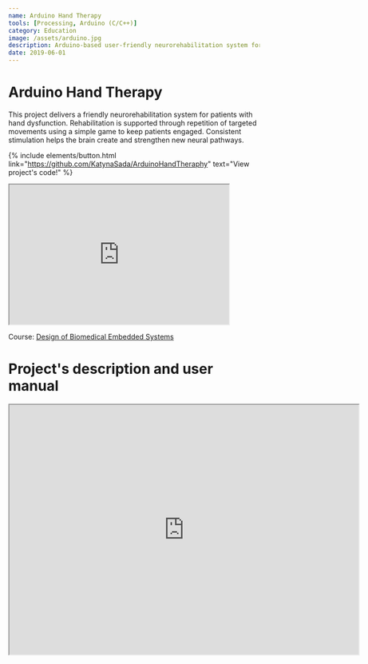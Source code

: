 ```yaml
---
name: Arduino Hand Therapy
tools: [Processing, Arduino (C/C++)]
category: Education
image: /assets/arduino.jpg
description: Arduino-based user-friendly neurorehabilitation system for patients with hand dysfunction.
date: 2019-06-01
---
```

# Arduino Hand Therapy
This project delivers a friendly neurorehabilitation system for patients with hand dysfunction. Rehabilitation is supported through repetition of targeted movements using a simple game to keep patients engaged. Consistent stimulation helps the brain create and strengthen new neural pathways.

{% include elements/button.html link="https://github.com/KatynaSada/ArduinoHandTheraphy" text="View project's code!" %}

<iframe src="https://drive.google.com/file/d/1Gjs0Hw0nSQjRMAuPZSjCYaT7FxWrcDg8/preview" width="440" height="280" allow="autoplay"></iframe>

Course: [Design of Biomedical Embedded Systems](https://en.unav.edu/web/masters-degree-in-biomedical-engineering/study-program)

# Project's description and user manual
<iframe src="https://drive.google.com/file/d/1G_jroRwIdoFqFrxw7K1S80-fLWdKfvD0/preview" width="700" height="500" allow="autoplay"></iframe>
